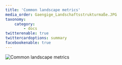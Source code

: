 ```yaml
---
title: 'Common landscape metrics'
media_order: Gaengige_Landschaftsstrukturmaße.JPG
taxonomy:
    category:
        - docs
twitterenable: true
twittercardoptions: summary
facebookenable: true
---
```


![Common landscape metrics](Gaengige_Landschaftsstrukturma%C3%9Fe.JPG?lightbox=800&classes=caption "Tab.1: Common landscape metrics")
